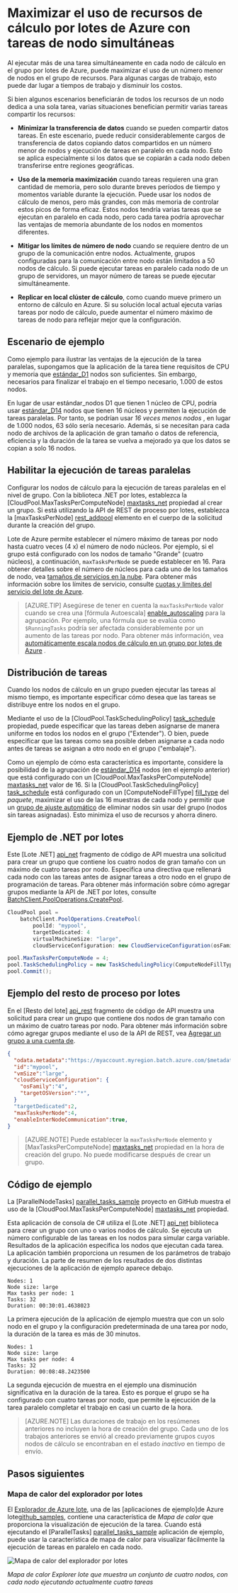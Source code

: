 <properties
    pageTitle="Maximizar el uso de nodo lote con tareas paralelas | Microsoft Azure"
    description="Aumentar la eficiencia y reducir los costos con menos nodos de cálculo y tareas marcha simultáneas en cada nodo de un grupo de lotes de Azure"
    services="batch"
    documentationCenter=".net"
    authors="mmacy"
    manager="timlt"
    editor="" />

<tags
    ms.service="batch"
    ms.devlang="multiple"
    ms.topic="article"
    ms.tgt_pltfrm="vm-windows"
    ms.workload="big-compute"
    ms.date="10/25/2016"
    ms.author="marsma" />

# <a name="maximize-azure-batch-compute-resource-usage-with-concurrent-node-tasks"></a>Maximizar el uso de recursos de cálculo por lotes de Azure con tareas de nodo simultáneas

Al ejecutar más de una tarea simultáneamente en cada nodo de cálculo en el grupo por lotes de Azure, puede maximizar el uso de un número menor de nodos en el grupo de recursos. Para algunas cargas de trabajo, esto puede dar lugar a tiempos de trabajo y disminuir los costos.

Si bien algunos escenarios beneficiarán de todos los recursos de un nodo dedica a una sola tarea, varias situaciones benefician permitir varias tareas compartir los recursos:

 - **Minimizar la transferencia de datos** cuando se pueden compartir datos tareas. En este escenario, puede reducir considerablemente cargos de transferencia de datos copiando datos compartidos en un número menor de nodos y ejecución de tareas en paralelo en cada nodo. Esto se aplica especialmente si los datos que se copiarán a cada nodo deben transferirse entre regiones geográficas.

 - **Uso de la memoria maximización** cuando tareas requieren una gran cantidad de memoria, pero solo durante breves períodos de tiempo y momentos variable durante la ejecución. Puede usar los nodos de cálculo de menos, pero más grandes, con más memoria de controlar estos picos de forma eficaz. Estos nodos tendría varias tareas que se ejecutan en paralelo en cada nodo, pero cada tarea podría aprovechar las ventajas de memoria abundante de los nodos en momentos diferentes.

 - **Mitigar los límites de número de nodo** cuando se requiere dentro de un grupo de la comunicación entre nodos. Actualmente, grupos configuradas para la comunicación entre nodo están limitados a 50 nodos de cálculo. Si puede ejecutar tareas en paralelo cada nodo de un grupo de servidores, un mayor número de tareas se puede ejecutar simultáneamente.

 - **Replicar en local clúster de cálculo**, como cuando mueve primero un entorno de cálculo en Azure. Si su solución local actual ejecuta varias tareas por nodo de cálculo, puede aumentar el número máximo de tareas de nodo para reflejar mejor que la configuración.

## <a name="example-scenario"></a>Escenario de ejemplo

Como ejemplo para ilustrar las ventajas de la ejecución de la tarea paralelas, supongamos que la aplicación de la tarea tiene requisitos de CPU y memoria que [estándar\_D1](../cloud-services/cloud-services-sizes-specs.md#general-purpose-d) nodos son suficientes. Sin embargo, necesarios para finalizar el trabajo en el tiempo necesario, 1.000 de estos nodos.

En lugar de usar estándar\_nodos D1 que tienen 1 núcleo de CPU, podría usar [estándar\_D14](../cloud-services/cloud-services-sizes-specs.md#memory-intensive-d) nodos que tienen 16 núcleos y permiten la ejecución de tareas paralelas. Por tanto, se podrían usar *16 veces menos nodos* , en lugar de 1.000 nodos, 63 sólo sería necesario. Además, si se necesitan para cada nodo de archivos de la aplicación de gran tamaño o datos de referencia, eficiencia y la duración de la tarea se vuelva a mejorado ya que los datos se copian a solo 16 nodos.

## <a name="enable-parallel-task-execution"></a>Habilitar la ejecución de tareas paralelas

Configurar los nodos de cálculo para la ejecución de tareas paralelas en el nivel de grupo. Con la biblioteca .NET por lotes, establezca la [CloudPool.MaxTasksPerComputeNode] [ maxtasks_net] propiedad al crear un grupo. Si está utilizando la API de REST de proceso por lotes, establezca la [maxTasksPerNode] [ rest_addpool] elemento en el cuerpo de la solicitud durante la creación del grupo.

Lote de Azure permite establecer el número máximo de tareas por nodo hasta cuatro veces (4 x) el número de nodo núcleos. Por ejemplo, si el grupo está configurado con los nodos de tamaño "Grande" (cuatro núcleos), a continuación, `maxTasksPerNode` se puede establecer en 16. Para obtener detalles sobre el número de núcleos para cada uno de los tamaños de nodo, vea [tamaños de servicios en la nube](../cloud-services/cloud-services-sizes-specs.md). Para obtener más información sobre los límites de servicio, consulte [cuotas y límites del servicio del lote de Azure](batch-quota-limit.md).

> [AZURE.TIP] Asegúrese de tener en cuenta la `maxTasksPerNode` valor cuando se crea una [fórmula Autoescala] [ enable_autoscaling] para la agrupación. Por ejemplo, una fórmula que se evalúa como `$RunningTasks` podría ser afectada considerablemente por un aumento de las tareas por nodo. Para obtener más información, vea [automáticamente escala nodos de cálculo en un grupo por lotes de Azure](batch-automatic-scaling.md) .

## <a name="distribution-of-tasks"></a>Distribución de tareas

Cuando los nodos de cálculo en un grupo pueden ejecutar las tareas al mismo tiempo, es importante especificar cómo desea que las tareas se distribuye entre los nodos en el grupo.

Mediante el uso de la [CloudPool.TaskSchedulingPolicy] [ task_schedule] propiedad, puede especificar que las tareas deben asignarse de manera uniforme en todos los nodos en el grupo ("Extender"). O bien, puede especificar que las tareas como sea posible deben asignarse a cada nodo antes de tareas se asignan a otro nodo en el grupo ("embalaje").

Como un ejemplo de cómo esta característica es importante, considere la posibilidad de la agrupación de [estándar\_D14](../cloud-services/cloud-services-sizes-specs.md#memory-intensive-d) nodos (en el ejemplo anterior) que está configurado con un [CloudPool.MaxTasksPerComputeNode] [ maxtasks_net] valor de 16. Si la [CloudPool.TaskSchedulingPolicy] [ task_schedule] está configurado con un [ComputeNodeFillType] [ fill_type] del *paquete*, maximizar el uso de las 16 muestras de cada nodo y permitir que un [grupo de ajuste automático](batch-automatic-scaling.md) de eliminar nodos sin usar del grupo (nodos sin tareas asignadas). Esto minimiza el uso de recursos y ahorra dinero.

## <a name="batch-net-example"></a>Ejemplo de .NET por lotes

Este [Lote .NET] [ api_net] fragmento de código de API muestra una solicitud para crear un grupo que contiene los cuatro nodos de gran tamaño con un máximo de cuatro tareas por nodo. Especifica una directiva que rellenará cada nodo con las tareas antes de asignar tareas a otro nodo en el grupo de programación de tareas. Para obtener más información sobre cómo agregar grupos mediante la API de .NET por lotes, consulte [BatchClient.PoolOperations.CreatePool][poolcreate_net].

```csharp
CloudPool pool =
    batchClient.PoolOperations.CreatePool(
        poolId: "mypool",
        targetDedicated: 4
        virtualMachineSize: "large",
        cloudServiceConfiguration: new CloudServiceConfiguration(osFamily: "4"));

pool.MaxTasksPerComputeNode = 4;
pool.TaskSchedulingPolicy = new TaskSchedulingPolicy(ComputeNodeFillType.Pack);
pool.Commit();
```

## <a name="batch-rest-example"></a>Ejemplo del resto de proceso por lotes

En el [Resto del lote] [ api_rest] fragmento de código de API muestra una solicitud para crear un grupo que contiene dos nodos de gran tamaño con un máximo de cuatro tareas por nodo. Para obtener más información sobre cómo agregar grupos mediante el uso de la API de REST, vea [Agregar un grupo a una cuenta de][rest_addpool].

```json
{
  "odata.metadata":"https://myaccount.myregion.batch.azure.com/$metadata#pools/@Element",
  "id":"mypool",
  "vmSize":"large",
  "cloudServiceConfiguration": {
    "osFamily":"4",
    "targetOSVersion":"*",
  }
  "targetDedicated":2,
  "maxTasksPerNode":4,
  "enableInterNodeCommunication":true,
}
```

> [AZURE.NOTE] Puede establecer la `maxTasksPerNode` elemento y [MaxTasksPerComputeNode] [ maxtasks_net] propiedad en la hora de creación del grupo. No puede modificarse después de crear un grupo.

## <a name="code-sample"></a>Código de ejemplo

La [ParallelNodeTasks] [ parallel_tasks_sample] proyecto en GitHub muestra el uso de la [CloudPool.MaxTasksPerComputeNode] [ maxtasks_net] propiedad.

Esta aplicación de consola de C# utiliza el [Lote .NET] [ api_net] biblioteca para crear un grupo con uno o varios nodos de cálculo. Se ejecuta un número configurable de las tareas en los nodos para simular carga variable. Resultados de la aplicación especifica los nodos que ejecutan cada tarea. La aplicación también proporciona un resumen de los parámetros de trabajo y duración. La parte de resumen de los resultados de dos distintas ejecuciones de la aplicación de ejemplo aparece debajo.

```
Nodes: 1
Node size: large
Max tasks per node: 1
Tasks: 32
Duration: 00:30:01.4638023
```

La primera ejecución de la aplicación de ejemplo muestra que con un solo nodo en el grupo y la configuración predeterminada de una tarea por nodo, la duración de la tarea es más de 30 minutos.

```
Nodes: 1
Node size: large
Max tasks per node: 4
Tasks: 32
Duration: 00:08:48.2423500
```

La segunda ejecución de muestra en el ejemplo una disminución significativa en la duración de la tarea. Esto es porque el grupo se ha configurado con cuatro tareas por nodo, que permite la ejecución de la tarea paralelo completar el trabajo en casi un cuarto de la hora.

> [AZURE.NOTE] Las duraciones de trabajo en los resúmenes anteriores no incluyen la hora de creación del grupo. Cada uno de los trabajos anteriores se envió al creado previamente grupos cuyos nodos de cálculo se encontraban en el estado *inactivo* en tiempo de envío.

## <a name="next-steps"></a>Pasos siguientes

### <a name="batch-explorer-heat-map"></a>Mapa de calor del explorador por lotes

El [Explorador de Azure lote][batch_explorer], una de las [aplicaciones de ejemplo]de Azure lote[github_samples], contiene una característica de *Mapa de calor* que proporciona la visualización de ejecución de la tarea. Cuando está ejecutando el [ParallelTasks] [ parallel_tasks_sample] aplicación de ejemplo, puede usar la característica de mapa de calor para visualizar fácilmente la ejecución de tareas en paralelo en cada nodo.

![Mapa de calor del explorador por lotes][1]

*Mapa de calor Explorer lote que muestra un conjunto de cuatro nodos, con cada nodo ejecutando actualmente cuatro tareas*

[api_net]: http://msdn.microsoft.com/library/azure/mt348682.aspx
[api_rest]: http://msdn.microsoft.com/library/azure/dn820158.aspx
[batch_explorer]: https://github.com/Azure/azure-batch-samples/tree/master/CSharp/BatchExplorer
[cloudpool]: https://msdn.microsoft.com/library/azure/microsoft.azure.batch.cloudpool.aspx
[enable_autoscaling]: https://msdn.microsoft.com/library/azure/dn820173.aspx
[fill_type]: https://msdn.microsoft.com/library/microsoft.azure.batch.common.computenodefilltype.aspx
[github_samples]: https://github.com/Azure/azure-batch-samples
[maxtasks_net]: http://msdn.microsoft.com/library/azure/microsoft.azure.batch.cloudpool.maxtaskspercomputenode.aspx
[rest_addpool]: https://msdn.microsoft.com/library/azure/dn820174.aspx
[parallel_tasks_sample]: https://github.com/Azure/azure-batch-samples/tree/master/CSharp/ArticleProjects/ParallelTasks
[poolcreate_net]: https://msdn.microsoft.com/library/azure/microsoft.azure.batch.pooloperations.createpool.aspx
[task_schedule]: https://msdn.microsoft.com/library/microsoft.azure.batch.cloudpool.taskschedulingpolicy.aspx

[1]: ./media/batch-parallel-node-tasks\heat_map.png
